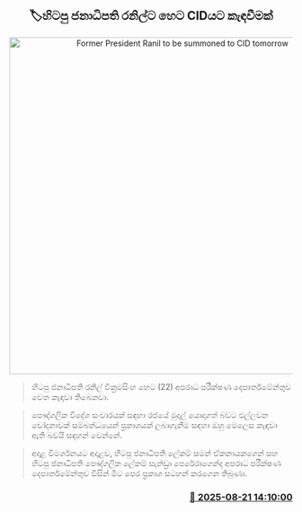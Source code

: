 <p align='center'><b><h2 align='center' title='Former President Ranil to be summoned to CID tomorrow'>🏷හිටපු ජනාධිපති රනිල්ට හෙට CIDයට කැඳවීමක්</h2></b></p>
<p align='center'><img src='https://helakuru.sgp1.cdn.digitaloceanspaces.com/esana/images/lib/ranil-wickramasinhe-chamara-n.jpg' width='600' alt='Former President Ranil to be summoned to CID tomorrow'></p>

> හිටපු ජනාධිපති රනිල් වික්‍රමසිංහ හෙට (22) අපරාධ පරීක්ෂණ දෙපාර්තමේන්තුව වෙත කැඳවා තිබෙනවා.

> පෞද්ගලික විදේශ සංචාරයක් සඳහා රජයේ මුදල් යොදාගත් බවට එල්ලවන ‍චෝදනාවක් සම්බන්ධයෙන් ප්‍රකාශයක් ලබාගැනීම සඳහා ඔහු මෙලෙස කැඳවා ඇති බවයි සඳහන් වෙන්නේ.

> අදාළ විමර්ශනයට අදාළව, හිටපු ජනාධිපති ලේකම් සමන් ඒකනායකගෙන් සහ හිටපු ජනාධිපති පෞද්ගලික ලේකම් සැන්ඩ්‍රා පෙරේරාගෙන්ද අපරාධ පරීක්ෂණ දෙපාර්තමේන්තුව විසින් මීට පෙර ප්‍රකාශ සටහන් කරගෙන තිබුණා.



<h3 align='right'><a href='https://www.helakuru.lk/esana/p/112909/'>📅 2025-08-21 14:10:00</a></h3>
